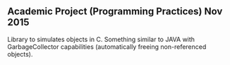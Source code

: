 ## Academic Project (Programming Practices) Nov 2015

Library to simulates objects in C. Something similar to JAVA with GarbageCollector capabilities (automatically freeing non-referenced objects).
